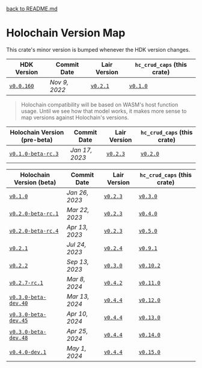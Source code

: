 [back to README.md](../README.md)

# Holochain Version Map

This crate's minor version is bumped whenever the HDK version changes.

| HDK Version                                                                                        | Commit Date   | Lair Version                                                                                | `hc_crud_caps` (this crate)                                              |
|----------------------------------------------------------------------------------------------------|---------------|---------------------------------------------------------------------------------------------|--------------------------------------------------------------------------|
| [`v0.0.160`](https://github.com/holochain/holochain/tree/c39dac04fc87bc1325a8bb6fce275caedaa07eb3) | *Nov 9, 2022* | [`v0.2.1`](https://github.com/holochain/lair/tree/840999730ff2a5bacea8a31ed8fbacc954291b5c) | [`v0.1.0`](https://github.com/spartan-holochain-counsel/rust-hc-crud-caps/tree/v0.1.0) |


> Holochain compatibility will be based on WASM's host function usage.  Until we see how that model
> works, it makes more sense to map versions against Holochain's versions.

| Holochain Version (pre-beta)                                                                               | Commit Date    | Lair Version                                                                                | `hc_crud_caps` (this crate)                                              |
|------------------------------------------------------------------------------------------------------------|----------------|---------------------------------------------------------------------------------------------|--------------------------------------------------------------------------|
| [`v0.1.0-beta-rc.3`](https://github.com/holochain/holochain/tree/60c042dbc8cc11aef091931c2758bb3e0d816662) | *Jan 17, 2023* | [`v0.2.3`](https://github.com/holochain/lair/tree/cbfbefefe43073904a914c8181a450209a74167b) | [`v0.2.0`](https://github.com/spartan-holochain-counsel/rust-hc-crud-caps/tree/v0.2.0) |



| Holochain Version (beta)                                                                                   | Commit Date    | Lair Version                                                                                | `hc_crud_caps` (this crate)                                                              |
|------------------------------------------------------------------------------------------------------------|----------------|---------------------------------------------------------------------------------------------|------------------------------------------------------------------------------------------|
| [`v0.1.0`](https://github.com/holochain/holochain/tree/41150668b18a57f4dc801a0b3439c1c76e149064)           | *Jan 26, 2023* | [`v0.2.3`](https://github.com/holochain/lair/tree/cbfbefefe43073904a914c8181a450209a74167b) | [`v0.3.0`](https://github.com/spartan-holochain-counsel/rust-hc-crud-caps/tree/v0.3.0)   |
| [`v0.2.0-beta-rc.1`](https://github.com/holochain/holochain/tree/1f765d0b8d82d0f568ee8c42a33f0863c2a0bc90) | *Mar 22, 2023* | [`v0.2.3`](https://github.com/holochain/lair/tree/cbfbefefe43073904a914c8181a450209a74167b) | [`v0.4.0`](https://github.com/spartan-holochain-counsel/rust-hc-crud-caps/tree/v0.4.0)   |
| [`v0.2.0-beta-rc.4`](https://github.com/holochain/holochain/tree/9c4f10d16b28c977682010746c4a61641ecb68c8) | *Apr 13, 2023* | [`v0.2.3`](https://github.com/holochain/lair/tree/cbfbefefe43073904a914c8181a450209a74167b) | [`v0.5.0`](https://github.com/spartan-holochain-counsel/rust-hc-crud-caps/tree/v0.5.0)   |
| [`v0.2.1`](https://github.com/holochain/holochain/tree/3f594f1a5cef41e896b99b6b46d336d54da3299d)           | *Jul 24, 2023* | [`v0.2.4`](https://github.com/holochain/lair/tree/43be404da0fd9d57bf4429c44def405bd6490f61) | [`v0.9.1`](https://github.com/spartan-holochain-counsel/rust-hc-crud-caps/tree/v0.9.1)   |
| [`v0.2.2`](https://github.com/holochain/holochain/tree/holochain-0.2.2)                                    | *Sep 13, 2023* | [`v0.3.0`](https://github.com/holochain/lair/tree/lair_keystore-v0.3.0)                     | [`v0.10.2`](https://github.com/spartan-holochain-counsel/rust-hc-crud-caps/tree/v0.10.2) |
| [`v0.2.7-rc.1`](https://github.com/holochain/holochain/tree/holochain-0.2.7-rc.1)                          | *Mar 8, 2024*  | [`v0.4.2`](https://github.com/holochain/lair/tree/lair_keystore-v0.4.2)                     | [`v0.11.0`](https://github.com/spartan-holochain-counsel/rust-hc-crud-caps/tree/v0.11.0) |
| [`v0.3.0-beta-dev.40`](https://github.com/holochain/holochain/tree/holochain-0.3.0-beta-dev.40)            | *Mar 13, 2024* | [`v0.4.4`](https://github.com/holochain/lair/tree/lair_keystore-v0.3.0)                     | [`v0.12.0`](https://github.com/spartan-holochain-counsel/rust-hc-crud-caps/tree/v0.12.0) |
| [`v0.3.0-beta-dev.45`](https://github.com/holochain/holochain/tree/holochain-0.3.0-beta-dev.45)            | *Apr 10, 2024* | [`v0.4.4`](https://github.com/holochain/lair/tree/lair_keystore-v0.4.4)                     | [`v0.13.0`](https://github.com/spartan-holochain-counsel/rust-hc-crud-caps/tree/v0.13.0) |
| [`v0.3.0-beta-dev.48`](https://github.com/holochain/holochain/tree/holochain-0.3.0-beta-dev.48)            | *Apr 25, 2024* | [`v0.4.4`](https://github.com/holochain/lair/tree/lair_keystore-v0.4.4)                     | [`v0.14.0`](https://github.com/spartan-holochain-counsel/rust-hc-crud-caps/tree/v0.14.0) |
| [`v0.4.0-dev.1`](https://github.com/holochain/holochain/tree/holochain-0.4.0-dev.1)                        | *May 1, 2024*  | [`v0.4.4`](https://github.com/holochain/lair/tree/826be915efc839d1d1b8a2156b158999b8de8d5b) | [`v0.15.0`](https://github.com/spartan-holochain-counsel/rust-hc-crud-caps/tree/v0.15.0) |
